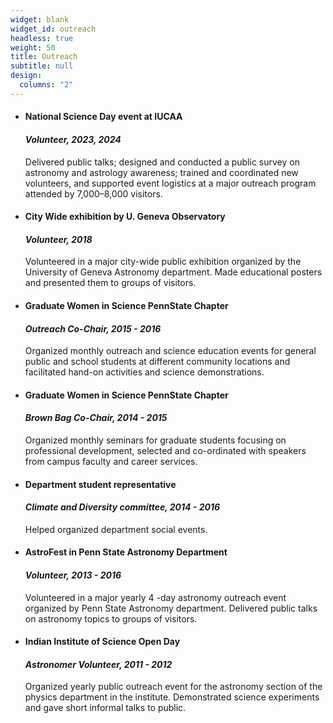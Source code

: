 ```yaml
---
widget: blank
widget_id: outreach
headless: true
weight: 50
title: Outreach
subtitle: null
design:
  columns: "2"
---
```

* #### National Science Day event at IUCAA
  
  #### *Volunteer, 2023, 2024*
  Delivered public talks; designed and conducted a public survey on astronomy and astrology awareness; trained and coordinated new volunteers, and supported event logistics at a major outreach program attended by 7,000–8,000 visitors.

* #### City Wide exhibition by U. Geneva Observatory

  #### *Volunteer, 2018*
  Volunteered in a major city-wide public exhibition organized by the University of Geneva Astronomy
  department. Made educational posters and presented them to groups of visitors.
* #### Graduate Women in Science PennState Chapter

  #### *Outreach Co-Chair, 2015 - 2016*
  Organized monthly outreach and science education events for general public and school students at
  different community locations and facilitated hand-on activities and science demonstrations.
* #### Graduate Women in Science PennState Chapter

  #### *Brown Bag Co-Chair, 2014 - 2015*
  Organized monthly seminars for graduate students focusing on professional development, selected
  and co-ordinated with speakers from campus faculty and career services.
* #### Department student representative

  #### *Climate and Diversity committee, 2014 - 2016*
  Helped organized department social events.
* #### AstroFest in Penn State Astronomy Department

  #### *Volunteer, 2013 - 2016*
  Volunteered in a major yearly 4 -day astronomy outreach event organized by Penn State Astronomy
  department. Delivered public talks on astronomy topics to groups of visitors.
* #### Indian Institute of Science Open Day

  #### *Astronomer Volunteer, 2011 - 2012*
  Organized yearly public outreach event for the astronomy section of the physics department in the
  institute. Demonstrated science experiments and gave short informal talks to public.
